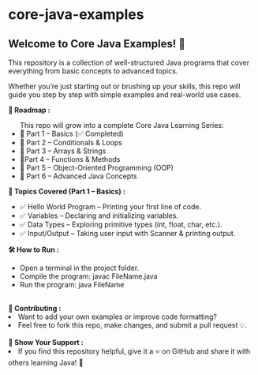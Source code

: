 # core-java-examples
<h2>Welcome to Core Java Examples! 🎉</h2>
This repository is a collection of well-structured Java programs that cover everything from basic concepts to advanced topics.

Whether you’re just starting out or brushing up your skills, this repo will guide you step by step with simple examples and real-world use cases.

<b>🎯 Roadmap :</b>

<ul>This repo will grow into a complete Core Java Learning Series:
<li>🔹 Part 1 – Basics (✅ Completed)</li>
<li>🔹 Part 2 – Conditionals & Loops</li>
<li>🔹 Part 3 – Arrays & Strings</li>
<li>🔹Part 4 – Functions & Methods</li>
<li>🔹 Part 5 – Object-Oriented Programming (OOP)</li>
<li>🔹 Part 6 – Advanced Java Concepts </li></ul>

<b>📘 Topics Covered (Part 1 – Basics) : </b>
<ul>
<li>✅ Hello World Program – Printing your first line of code.</li>
<li>✅ Variables – Declaring and initializing variables.</li>
<li>✅ Data Types – Exploring primitive types (int, float, char, etc.).</li>
<li>✅ Input/Output – Taking user input with Scanner & printing output.</li></ul>

<b>🛠️ How to Run : </b>
<ul>
<li>Open a terminal in the project folder.</li>
<li>Compile the program:
javac FileName.java</li>
<li>Run the program:
java FileName</li></ul>
<br>
<b>🤝 Contributing : </b>
<li>Want to add your own examples or improve code formatting?</li>
<li>Feel free to fork this repo, make changes, and submit a pull request 💡.</li>
<br>
<b>🌟 Show Your Support :</b>
<li>If you find this repository helpful,
give it a ⭐ on GitHub and share it with others learning Java! 🚀</li>

